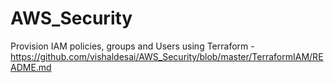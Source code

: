 # AWS_Security

Provision IAM policies, groups and Users using Terraform - https://github.com/vishaldesai/AWS_Security/blob/master/TerraformIAM/README.md
